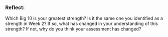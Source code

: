 ### Reflect:

Which Big 10 is your greatest strength? Is it the same one you identified as a strength in Week 2? If so, what has changed in your understanding of this strength? If not, why do you think your assessment has changed?
